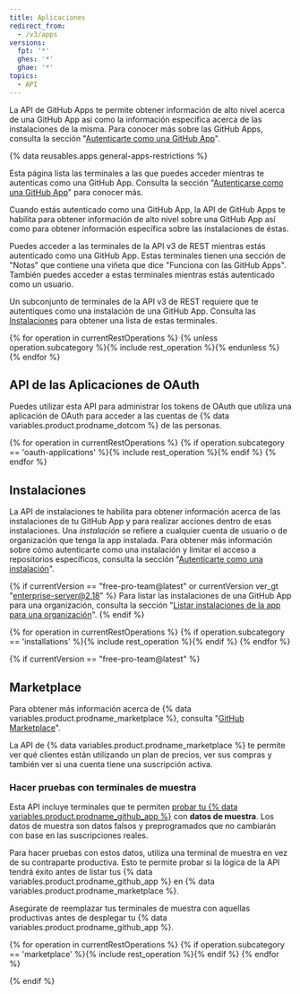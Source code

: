 ```yaml
---
title: Aplicaciones
redirect_from:
  - /v3/apps
versions:
  fpt: '*'
  ghes: '*'
  ghae: '*'
topics:
  - API
---
```


La API de GitHub Apps te permite obtener información de alto nivel acerca de una GitHub App así como la información específica acerca de las instalaciones de la misma. Para conocer más sobre las GitHub Apps, consulta la sección "[Autenticarte como una GitHub App](/apps/building-github-apps/authenticating-with-github-apps/#authenticating-as-a-github-app)".

{% data reusables.apps.general-apps-restrictions %}

Esta página lista las terminales a las que puedes acceder mientras te autenticas como una GitHub App. Consulta la sección "[Autenticarse como una GitHub App](/apps/building-github-apps/authenticating-with-github-apps/#authenticating-as-a-github-app)" para conocer más.

Cuando estás autenticado como una GitHub App, la API de GitHub Apps te habilita para obtener información de alto nivel sobre una GitHub App así como para obtener información específica sobre las instalaciones de éstas.

Puedes acceder a las terminales de la API v3 de REST mientras estás autenticado como una GitHub App. Estas terminales tienen una sección de "Notas" que contiene una viñeta que dice "Funciona con las GitHub Apps". También puedes acceder a estas terminales mientras estás autenticado como un usuario.

Un subconjunto de terminales de la API v3 de REST requiere que te autentiques como una instalación de una GitHub App. Consulta las [Instalaciones](/v3/apps/installations/) para obtener una lista de estas terminales.

{% for operation in currentRestOperations %}
  {% unless operation.subcategory %}{% include rest_operation %}{% endunless %}
{% endfor %}

## API de las Aplicaciones de OAuth

Puedes utilizar esta API para administrar los tokens de OAuth que utiliza una aplicación de OAuth para acceder a las cuentas de {% data variables.product.prodname_dotcom %} de las personas.

{% for operation in currentRestOperations %}
  {% if operation.subcategory == 'oauth-applications' %}{% include rest_operation %}{% endif %}
{% endfor %}

## Instalaciones

La API de instalaciones te habilita para obtener información acerca de las instalaciones de tu GitHub App y para realizar acciones dentro de esas instalaciones. Una _instalación_ se refiere a cualquier cuenta de usuario o de organización que tenga la app instalada. Para obtener más información sobre cómo autenticarte como una instalación y limitar el acceso a repositorios específicos, consulta la sección "[Autenticarte como una instalación](/apps/building-github-apps/authenticating-with-github-apps/#authenticating-as-an-installation)".

{% if currentVersion == "free-pro-team@latest" or currentVersion ver_gt "enterprise-server@2.18" %}
Para listar las instalaciones de una GitHub App para una organización, consulta la sección "[Listar instalaciones de la app para una organización](/v3/orgs/#list-app-installations-for-an-organization)".
{% endif %}

{% for operation in currentRestOperations %}
  {% if operation.subcategory == 'installations' %}{% include rest_operation %}{% endif %}
{% endfor %}

{% if currentVersion == "free-pro-team@latest" %}
## Marketplace

Para obtener más información acerca de {% data variables.product.prodname_marketplace %}, consulta "[GitHub Marketplace](/marketplace/)".

La API de {% data variables.product.prodname_marketplace %} te permite ver qué clientes están utilizando un plan de precios, ver sus compras y también ver si una cuenta tiene una suscripción activa.

### Hacer pruebas con terminales de muestra

Esta API incluye terminales que te permiten [probar tu {% data variables.product.prodname_github_app %}](/marketplace/integrating-with-the-github-marketplace-api/testing-github-marketplace-apps/) con **datos de muestra**. Los datos de muestra son datos falsos y preprogramados que no cambiarán con base en las suscripciones reales.

Para hacer pruebas con estos datos, utiliza una terminal de muestra en vez de su contraparte productiva. Esto te permite probar si la lógica de la API tendrá éxito antes de listar tus {% data variables.product.prodname_github_app %} en {% data variables.product.prodname_marketplace %}.

Asegúrate de reemplazar tus terminales de muestra con aquellas productivas antes de desplegar tu {% data variables.product.prodname_github_app %}.

{% for operation in currentRestOperations %}
  {% if operation.subcategory == 'marketplace' %}{% include rest_operation %}{% endif %}
{% endfor %}

{% endif %}
